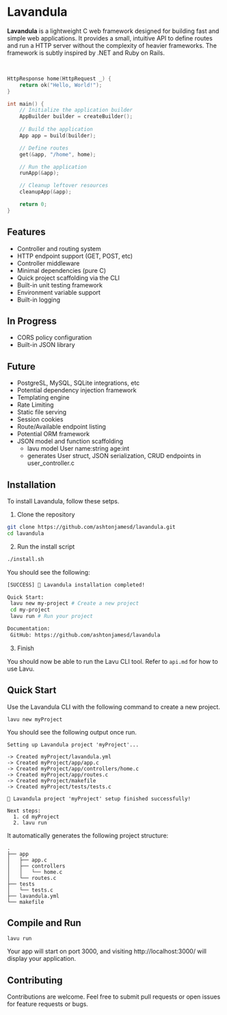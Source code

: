 # Lavandula

**Lavandula** is a lightweight C web framework designed for building fast and simple web applications. It provides a small, intuitive API to define routes and run a HTTP server without the complexity of heavier frameworks. The framework is subtly inspired by .NET and Ruby on Rails.

<br/>

```c
HttpResponse home(HttpRequest _) {
    return ok("Hello, World!");
}

int main() {
    // Initialize the application builder
    AppBuilder builder = createBuilder();
    
    // Build the application
    App app = build(builder);

    // Define routes
    get(&app, "/home", home);

    // Run the application
    runApp(&app);

    // Cleanup leftover resources
    cleanupApp(&app);

    return 0;
}
```


## Features

- Controller and routing system
- HTTP endpoint support (GET, POST, etc)
- Controller middleware
- Minimal dependencies (pure C)
- Quick project scaffolding via the CLI
- Built-in unit testing framework
- Environment variable support
- Built-in logging

## In Progress

- CORS policy configuration
- Built-in JSON library


## Future

- PostgreSL, MySQL, SQLite integrations, etc
- Potential dependency injection framework
- Templating engine
- Rate Limiting
- Static file serving
- Session cookies
- Route/Available endpoint listing
- Potential ORM framework
- JSON model and function scaffolding
  - lavu model User name:string age:int
  - generates User struct, JSON serialization, CRUD endpoints in user_controller.c


## Installation

To install Lavandula, follow these setps.

1. Clone the repository

```bash
git clone https://github.com/ashtonjamesd/lavandula.git
cd lavandula
```


2. Run the install script

```bash
./install.sh
```

You should see the following:

```bash
[SUCCESS] 🎉 Lavandula installation completed!

Quick Start:
 lavu new my-project # Create a new project
 cd my-project
 lavu run # Run your project

Documentation:
 GitHub: https://github.com/ashtonjamesd/lavandula
```


3. Finish

You should now be able to run the Lavu CLI tool. Refer to `api.md` for how to use Lavu.


## Quick Start

Use the Lavandula CLI with the following command to create a new project.

```
lavu new myProject
```

You should see the following output once run.

```
Setting up Lavandula project 'myProject'...

-> Created myProject/lavandula.yml
-> Created myProject/app/app.c
-> Created myProject/app/controllers/home.c
-> Created myProject/app/routes.c
-> Created myProject/makefile
-> Created myProject/tests/tests.c

🎉 Lavandula project 'myProject' setup finished successfully!

Next steps:
  1. cd myProject
  2. lavu run
```

It automatically generates the following project structure:
```
.
├── app
│   ├── app.c
│   ├── controllers
│   │   └── home.c
│   └── routes.c
├── tests
│   └── tests.c
├── lavandula.yml
└── makefile
```


## Compile and Run

```
lavu run
```

Your app will start on port 3000, and visiting http://localhost:3000/ will display your application.


## Contributing

Contributions are welcome. Feel free to submit pull requests or open issues for feature requests or bugs.
